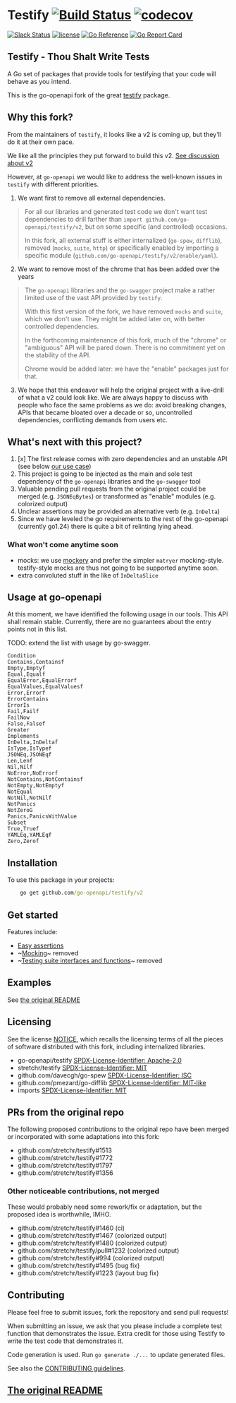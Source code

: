 # Testify [![Build Status](https://github.com/go-openapi/testify/actions/workflows/go-test.yml/badge.svg)](https://github.com/go-openapi/testify/actions?query=workflow%3A"go+test") [![codecov](https://codecov.io/gh/go-openapi/testify/branch/master/graph/badge.svg)](https://codecov.io/gh/go-openapi/testify)

[![Slack Status](https://slackin.goswagger.io/badge.svg)](https://slackin.goswagger.io)
[![license](https://img.shields.io/badge/license-Apache%20v2-orange.svg)](https://raw.githubusercontent.com/go-openapi/testify/master/LICENSE)
[![Go Reference](https://pkg.go.dev/badge/github.com/go-openapi/testify.svg)](https://pkg.go.dev/github.com/go-openapi/testify)
[![Go Report Card](https://goreportcard.com/badge/github.com/go-openapi/testify)](https://goreportcard.com/report/github.com/go-openapi/testify)

## Testify - Thou Shalt Write Tests

A Go set of packages that provide tools for testifying that your code will behave as you intend.

This is the go-openapi fork of the great [testify](https://github.com/stretchr/testify) package.

## Why this fork?

From the maintainers of `testify`, it looks like a v2 is coming up, but they'll do it at their own pace.

We like all the principles they put forward to build this v2. [See discussion about v2](https://github.com/stretchr/testify/discussions/1560)

However, at `go-openapi` we would like to address the well-known issues in `testify` with different priorities.

1. We want first to remove all external dependencies.

> For all our libraries and generated test code we don't want test dependencies
> to drill farther than `import github.com/go-openapi/testify/v2`, but on some specific (and controlled)
> occasions.
>
> In this fork, all external stuff is either internalized (`go-spew`, `difflib`),
> removed (`mocks`, `suite`, `http`) or specifically enabled by importing a specific module
> (`github.com/go-openapi/testify/v2/enable/yaml`).

2. We want to remove most of the chrome that has been added over the years

> The `go-openapi` libraries and the `go-swagger` project make a rather limited use of the vast API provided by `testify`.
>
> With this first version of the fork, we have removed `mocks` and `suite`, which we don't use.
> They might be added later on, with better controlled dependencies.
>
> In the forthcoming maintenance of this fork, much of the "chrome" or "ambiguous" API will be pared down.
> There is no commitment yet on the stability of the API.
>
> Chrome would be added later: we have the "enable" packages just for that.

3. We hope that this endeavor will help the original project with a live-drill of what a v2 could look like.
   We are always happy to discuss with people who face the same problems as we do: avoid breaking changes, 
   APIs that became bloated over a decade or so, uncontrolled dependencies, conflicting demands from users etc.

## What's next with this project?

1. [x] The first release comes with zero dependencies and an unstable API (see below [our use case](#usage-at-go-openapi))
2. This project is going to be injected as the main and sole test dependency of the `go-openapi` libraries and the `go-swagger` tool
3. Valuable pending pull requests from the original project could be merged (e.g. `JSONEqBytes`) or transformed as "enable" modules (e.g. colorized output)
4. Unclear assertions may be provided an alternative verb (e.g. `InDelta`)
5. Since we have leveled the go requirements to the rest of the go-openapi (currently go1.24) there is quite a bit of relinting lying ahead.

### What won't come anytime soon

* mocks: we use [mockery](https://github.com/vektra/mockery) and prefer the simpler `matryer` mocking-style.
  testify-style mocks are thus not going to be supported anytime soon.
* extra convoluted stuff in the like of `InDeltaSlice`

## Usage at go-openapi

At this moment, we have identified the following usage in our tools. This API shall remain stable.
Currently, there are no guarantees about the entry points not in this list.

TODO: extend the list with usage by go-swagger.

```
Condition
Contains,Containsf
Empty,Emptyf
Equal,Equalf
EqualError,EqualErrorf
EqualValues,EqualValuesf
Error,Errorf
ErrorContains
ErrorIs
Fail,Failf
FailNow
False,Falsef
Greater
Implements
InDelta,InDeltaf
IsType,IsTypef
JSONEq,JSONEqf
Len,Lenf
Nil,Nilf
NoError,NoErrorf
NotContains,NotContainsf
NotEmpty,NotEmptyf
NotEqual
NotNil,NotNilf
NotPanics
NotZeroG
Panics,PanicsWithValue
Subset
True,Truef
YAMLEq,YAMLEqf
Zero,Zerof
```

## Installation

To use this package in your projects:

```cmd
    go get github.com/go-openapi/testify/v2
```

## Get started

Features include:

  * [Easy assertions](./original.md#assert-package)
  * ~[Mocking](./original.md#mock-package)~ removed
  * ~[Testing suite interfaces and functions](./original.md#suite-package)~ removed

## Examples

See [the original README](./original.md)

## Licensing

See the license [NOTICE](./NOTICE), which recalls the licensing terms of all the pieces of software
distributed with this fork, including internalized libraries.

* go-openapi/testify [SPDX-License-Identifier: Apache-2.0](./LICENSE)
* stretchr/testify [SPDX-License-Identifier: MIT](./NOTICE)
* github.com/davecgh/go-spew [SPDX-License-Identifier: ISC](./internal/spew/LICENSE)
* github.com/pmezard/go-difflib [SPDX-License-Identifier: MIT-like](./internal/difflib/LICENSE)
* imports [SPDX-License-Identifier: MIT](./_codegen/internal/imports/LICENSE)

## PRs from the original repo

The following proposed contributions to the original repo have been merged or incorporated with
some adaptations into this fork:

* github.com/stretchr/testify#1513
* github.com/stretchr/testify#1772
* github.com/stretchr/testify#1797
* github.com/stretchr/testify#1356

### Other noticeable contributions, not merged

These would probably need some rework/fix or adaptation, but the proposed idea is worthwhile, IMHO.

* github.com/stretchr/testify#1460 (ci)
* github.com/stretchr/testify#1467 (colorized output)
* github.com/stretchr/testify#1480 (colorized output)
* github.com/stretchr/testify/pull#1232 (colorized output)
* github.com/stretchr/testify#994 (colorized output)
* github.com/stretchr/testify#1495 (bug fix)
* github.com/stretchr/testify#1223 (layout bug fix)

## Contributing

Please feel free to submit issues, fork the repository and send pull requests!

When submitting an issue, we ask that you please include a complete test function that demonstrates the issue.
Extra credit for those using Testify to write the test code that demonstrates it.

Code generation is used. Run `go generate ./...` to update generated files.

See also the [CONTRIBUTING guidelines](.github/CONTRIBUTING.md).


## [The original README](./original.md)
